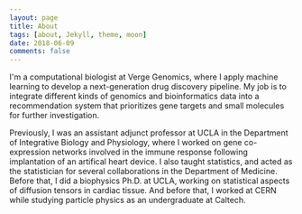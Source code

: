 ```yaml
---
layout: page
title: About
tags: [about, Jekyll, theme, moon]
date: 2018-06-09
comments: false
---
```

    

    
I'm a computational biologist at <a href="http://vergegenomics.com" style="text-decoration:none">Verge Genomics</a>, where I apply machine learning to develop a next-generation drug discovery pipeline. My job is to integrate different kinds of genomics and bioinformatics data into a recommendation system that prioritizes gene targets and small molecules for further investigation.

Previously, I was an assistant adjunct professor at UCLA in the Department of Integrative Biology and Physiology, where I worked on gene co-expression networks involved in the immune response following implantation of an artifical heart device. I also taught statistics, and acted as the statistician for several collaborations in the Department of Medicine. Before that, I did a biophysics Ph.D. at UCLA, working on statistical aspects of diffusion tensors in cardiac tissue. And before that, I worked at CERN while studying particle physics as an undergraduate at Caltech. 
